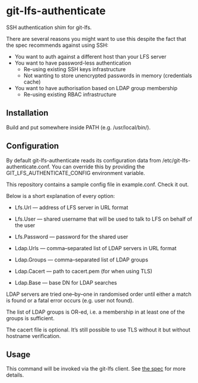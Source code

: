 # git-lfs-authenticate

SSH authentication shim for git-lfs.

There are several reasons you might want to use this despite the fact that the
spec recommends against using SSH:

* You want to auth against a different host than your LFS server
* You want to have password-less authentication
    * Re-using existing SSH keys infrastructure
    * Not wanting to store unencrypted passwords in memory (credentials cache)
* You want to have authorisation based on LDAP group membership
    * Re-using existing RBAC infrastructure

## Installation

Build and put somewhere inside PATH (e.g. /usr/local/bin/).

## Configuration

By default git-lfs-authenticate reads its configuration data from
/etc/git-lfs-authenticate.conf. You can override this by providing the
GIT_LFS_AUTHENTICATE_CONFIG environment variable.

This repository contains a sample config file in example.conf. Check it out.

Below is a short explanation of every option:

* Lfs.Url — address of LFS server in URL format
* Lfs.User — shared username that will be used to talk to LFS on behalf of the user
* Lfs.Password — password for the shared user

* Ldap.Urls — comma–separated list of LDAP servers in URL format
* Ldap.Groups — comma–separated list of LDAP groups
* Ldap.Cacert — path to cacert.pem (for when using TLS)
* Ldap.Base — base DN for LDAP searches

LDAP servers are tried one–by–one in randomised order until either a match is
found or a fatal error occurs (e.g. user not found).

The list of LDAP groups is OR-ed, i.e. a membership in at least one of the
groups is sufficient.

The cacert file is optional. It’s still possible to use TLS without it but
without hostname verification.

## Usage

This command will be invoked via the git-lfs client. See
[the spec](https://github.com/github/git-lfs/tree/master/docs/api) for more
details.
